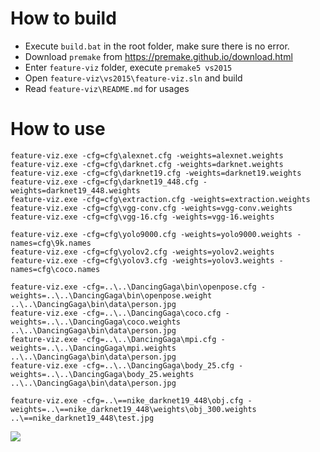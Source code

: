 How to build
====

- Execute `build.bat` in the root folder, make sure there is no error.
- Download `premake` from https://premake.github.io/download.html
- Enter `feature-viz` folder, execute `premake5 vs2015`
- Open `feature-viz\vs2015\feature-viz.sln` and build
- Read `feature-viz\README.md` for usages

How to use
====
```
feature-viz.exe -cfg=cfg\alexnet.cfg -weights=alexnet.weights
feature-viz.exe -cfg=cfg\darknet.cfg -weights=darknet.weights
feature-viz.exe -cfg=cfg\darknet19.cfg -weights=darknet19.weights
feature-viz.exe -cfg=cfg\darknet19_448.cfg -weights=darknet19_448.weights
feature-viz.exe -cfg=cfg\extraction.cfg -weights=extraction.weights
feature-viz.exe -cfg=cfg\vgg-conv.cfg -weights=vgg-conv.weights
feature-viz.exe -cfg=cfg\vgg-16.cfg -weights=vgg-16.weights

feature-viz.exe -cfg=cfg\yolo9000.cfg -weights=yolo9000.weights -names=cfg\9k.names
feature-viz.exe -cfg=cfg\yolov2.cfg -weights=yolov2.weights
feature-viz.exe -cfg=cfg\yolov3.cfg -weights=yolov3.weights -names=cfg\coco.names

feature-viz.exe -cfg=..\..\DancingGaga\bin\openpose.cfg -weights=..\..\DancingGaga\bin\openpose.weight ..\..\DancingGaga\bin\data\person.jpg
feature-viz.exe -cfg=..\..\DancingGaga\coco.cfg -weights=..\..\DancingGaga\coco.weights ..\..\DancingGaga\bin\data\person.jpg
feature-viz.exe -cfg=..\..\DancingGaga\mpi.cfg -weights=..\..\DancingGaga\mpi.weights ..\..\DancingGaga\bin\data\person.jpg
feature-viz.exe -cfg=..\..\DancingGaga\body_25.cfg -weights=..\..\DancingGaga\body_25.weights ..\..\DancingGaga\bin\data\person.jpg

feature-viz.exe -cfg=..\==nike_darknet19_448\obj.cfg -weights=..\==nike_darknet19_448\weights\obj_300.weights ..\==nike_darknet19_448\test.jpg
```


![](https://github.com/jing-vision/lightnet/raw/master/feature-viz/doc/yolo9000-viz.jpg)

